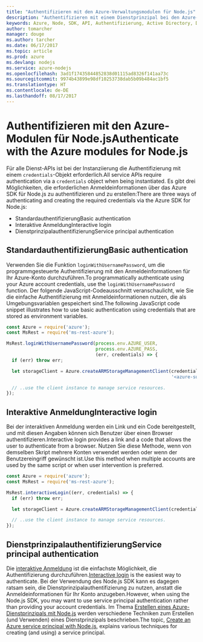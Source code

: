 ```yaml
---
title: "Authentifizieren mit den Azure-Verwaltungsmodulen für Node.js"
description: "Authentifizieren mit einem Dienstprinzipal bei den Azure-Verwaltungsmodulen für Node.js"
keywords: Azure, Node, SDK, API, Authentifizierung, Active Directory, Dienstprinzipal
author: tomarcher
manager: douge
ms.author: tarcher
ms.date: 06/17/2017
ms.topic: article
ms.prod: azure
ms.devlang: nodejs
ms.service: azure-nodejs
ms.openlocfilehash: 3ad1f17435844852838d01115ad8326f141aa73c
ms.sourcegitcommit: 9974b43899e98df10253738dab5b09b484ac1bf5
ms.translationtype: HT
ms.contentlocale: de-DE
ms.lasthandoff: 08/17/2017
---
```

# <a name="authenticate-with-the-azure-modules-for-nodejs"></a><span data-ttu-id="42c9c-104">Authentifizieren mit den Azure-Modulen für Node.js</span><span class="sxs-lookup"><span data-stu-id="42c9c-104">Authenticate with the Azure modules for Node.js</span></span> 

<span data-ttu-id="42c9c-105">Für alle Dienst-APIs ist bei der Instanziierung die Authentifizierung mit einem `credentials`-Objekt erforderlich.</span><span class="sxs-lookup"><span data-stu-id="42c9c-105">All service APIs require authentication via a `credentials` object when being instantiated.</span></span> <span data-ttu-id="42c9c-106">Es gibt drei Möglichkeiten, die erforderlichen Anmeldeinformationen über das Azure SDK für Node.js zu authentifizieren und zu erstellen:</span><span class="sxs-lookup"><span data-stu-id="42c9c-106">There are three ways of authenticating and creating the required credentials via the Azure SDK for Node.js:</span></span> 

- <span data-ttu-id="42c9c-107">Standardauthentifizierung</span><span class="sxs-lookup"><span data-stu-id="42c9c-107">Basic authentication</span></span>
- <span data-ttu-id="42c9c-108">Interaktive Anmeldung</span><span class="sxs-lookup"><span data-stu-id="42c9c-108">Interactive login</span></span>
- <span data-ttu-id="42c9c-109">Dienstprinzipalauthentifizierung</span><span class="sxs-lookup"><span data-stu-id="42c9c-109">Service principal authentication</span></span>

## <a name="basic-authentication"></a><span data-ttu-id="42c9c-110">Standardauthentifizierung</span><span class="sxs-lookup"><span data-stu-id="42c9c-110">Basic authentication</span></span>

<span data-ttu-id="42c9c-111">Verwenden Sie die Funktion `loginWithUsernamePassword`, um die programmgesteuerte Authentifizierung mit den Anmeldeinformationen für Ihr Azure-Konto durchzuführen.</span><span class="sxs-lookup"><span data-stu-id="42c9c-111">To programmatically authenticate using your Azure account credentials, use the `loginWithUsernamePassword` function.</span></span> <span data-ttu-id="42c9c-112">Der folgende JavaScript-Codeausschnitt veranschaulicht, wie Sie die einfache Authentifizierung mit Anmeldeinformationen nutzen, die als Umgebungsvariablen gespeichert sind.</span><span class="sxs-lookup"><span data-stu-id="42c9c-112">The following JavaScript code snippet illustrates how to use basic authentication using credentials that are stored as environment variables.</span></span> 

```javascript
const Azure = require('azure');
const MsRest = require('ms-rest-azure');

MsRest.loginWithUsernamePassword(process.env.AZURE_USER, 
                                 process.env.AZURE_PASS, 
                                 (err, credentials) => {
  if (err) throw err;

  let storageClient = Azure.createARMStorageManagementClient(credentials, 
                                                             '<azure-subscription-id>');

  // ..use the client instance to manage service resources.
});
```

## <a name="interactive-login"></a><span data-ttu-id="42c9c-113">Interaktive Anmeldung</span><span class="sxs-lookup"><span data-stu-id="42c9c-113">Interactive login</span></span>

<span data-ttu-id="42c9c-114">Bei der interaktiven Anmeldung werden ein Link und ein Code bereitgestellt, und mit diesen Angaben können sich Benutzer über einen Browser authentifizieren.</span><span class="sxs-lookup"><span data-stu-id="42c9c-114">Interactive login provides a link and a code that allows the user to authenticate from a browser.</span></span> <span data-ttu-id="42c9c-115">Nutzen Sie diese Methode, wenn von demselben Skript mehrere Konten verwendet werden oder wenn der Benutzereingriff gewünscht ist.</span><span class="sxs-lookup"><span data-stu-id="42c9c-115">Use this method when multiple accounts are used by the same script or when user intervention is preferred.</span></span>

```javascript
const Azure = require('azure');
const MsRest = require('ms-rest-azure');

MsRest.interactiveLogin((err, credentials) => {
  if (err) throw err;

  let storageClient = Azure.createARMStorageManagementClient(credentials, '<azure-subscription-id>');

  // ..use the client instance to manage service resources.
});
```

## <a name="service-principal-authentication"></a><span data-ttu-id="42c9c-116">Dienstprinzipalauthentifizierung</span><span class="sxs-lookup"><span data-stu-id="42c9c-116">Service principal authentication</span></span>

<span data-ttu-id="42c9c-117">Die [interaktive Anmeldung](#interactive-login) ist die einfachste Möglichkeit, die Authentifizierung durchzuführen.</span><span class="sxs-lookup"><span data-stu-id="42c9c-117">[Interactive login](#interactive-login) is the easiest way to authenticate.</span></span> <span data-ttu-id="42c9c-118">Bei der Verwendung des Node.js SDK kann es dagegen ratsam sein, die Dienstprinzipalauthentifizierung zu nutzen, anstatt die Anmeldeinformationen für Ihr Konto anzugeben.</span><span class="sxs-lookup"><span data-stu-id="42c9c-118">However, when using the Node.js SDK, you may want to use service principal authentication rather than providing your account credentials.</span></span> <span data-ttu-id="42c9c-119">Im Thema [Erstellen eines Azure-Dienstprinzipals mit Node.js](./node-sdk-azure-authenticate-principal.md) werden verschiedene Techniken zum Erstellen (und Verwenden) eines Dienstprinzipals beschrieben.</span><span class="sxs-lookup"><span data-stu-id="42c9c-119">The topic, [Create an Azure service principal with Node.js](./node-sdk-azure-authenticate-principal.md), explains various techniques for creating (and using) a service principal.</span></span> 